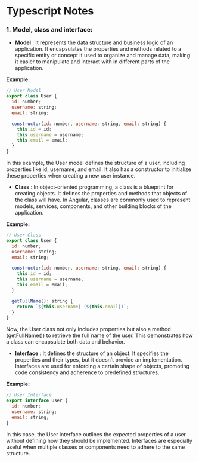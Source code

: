 # Typescript Notes

### 1. Model, class and interface:

<!-- **Definition:** -->

*   **Model** : It represents the data structure and business logic of an application.
                It encapsulates the properties and methods related to a specific entity or concept
                It used to organize and manage data, making it easier to manipulate and interact with in different parts of the application.

**Example:**

```js
// User Model
export class User {
  id: number;
  username: string;
  email: string;

  constructor(id: number, username: string, email: string) {
    this.id = id;
    this.username = username;
    this.email = email;
  }
}
```

In this example, the User model defines the structure of a user, including properties like id, username, and email. It also has a constructor to initialize these properties when creating a new user instance.


*   **Class** : In object-oriented programming, a class is a blueprint for creating objects. It defines the properties and methods that objects of the class will have. In Angular, classes are commonly used to represent models, services, components, and other building blocks of the application.

**Example:**

```js
// User Class
export class User {
  id: number;
  username: string;
  email: string;

  constructor(id: number, username: string, email: string) {
    this.id = id;
    this.username = username;
    this.email = email;
  }

  getFullName(): string {
    return `${this.username} (${this.email})`;
  }
}
```

Now, the User class not only includes properties but also a method (getFullName()) to retrieve the full name of the user. This demonstrates how a class can encapsulate both data and behavior.



*   **Interface** : It defines the structure of an object. It specifies the properties and their types, but it doesn’t provide an implementation. Interfaces are used for enforcing a certain shape of objects, promoting code consistency and adherence to predefined structures.

**Example:**

```js
// User Interface
export interface User {
  id: number;
  username: string;
  email: string;
}
```

In this case, the User interface outlines the expected properties of a user without defining how they should be implemented. Interfaces are especially useful when multiple classes or components need to adhere to the same structure.





